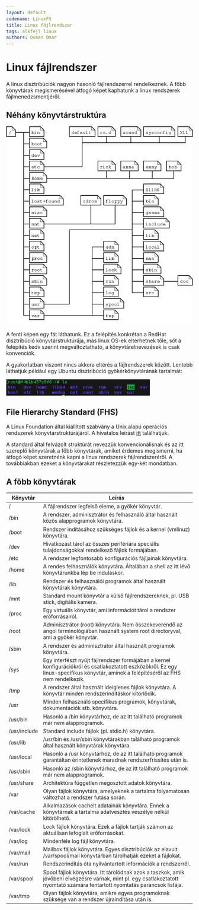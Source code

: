 ```yaml
---
layout: default
codename: LinuxFS
title: Linux fájlrendszer
tags: alkfejl linux
authors: Osman Omar
---
```


# Linux fájlrendszer

A linux disztribúciók nagyon hasonló fájlrendszerrel rendelkeznek. A főbb könyvtárak megismerésével átfogó képet kaphatunk a linux rendszerek fájlmenedzsmentjéről.

## Néhány könyvtárstruktúra

![RedHatFS](img/redhatfs.png "Linux fájlrendszer alapstruktúrája")

A fenti képen egy fát láthatunk. Ez a felépítés konkrétan a RedHat disztribúció könyvtárstruktúrája, más linux OS-ek eltérhetnek tőle, sőt a felépítés kedv szerint megváltoztatható, a könyvtárelnevezések is csak konvenciók.

A gyakorlatban viszont nincs akkora eltérés a fájlrendszerek között. Lentebb láthatjuk például egy Ubuntu disztribúció gyökérkönyvtárának tartalmát:

![UbuntuFS](img/ubuntufs.png "Ubuntu gyökérkönyvtára")

## File Hierarchy Standard (FHS)

A Linux Foundation által kiállított szabvány a Unix alapú operációs rendszerek könyvtárstruktúrájáról. A hivatalos leírást [itt](http://refspecs.linuxfoundation.org/fhs.shtml) találhatjuk. 

A standard által felvázolt struktúrát nevezzük konvencionálisnak és az itt szereplő könyvtárak a főbb könyvtárak, amiket érdemes megismerni, ha átfogó képet szeretnénk kapni a linux rendszerek fájlrendszeréről. A továbbiakban ezeket a könyvtárakat részletezzük egy-két mondatban.

## A főbb könyvtárak

Könyvtár | Leírás
-------- | ------
/ | A fájlrendszer legfelső eleme, a gyökér könyvtár.
/bin | A rendszer, adminisztrátor és felhasználó által használt közös alapprogramok könyvtára.
/boot | Rendszer indításához szükséges fájlok és a kernel (vmlinuz) könyvtára.
/dev | Hivatkozást tárol az összes perifériára speciális tulajdonságokkal rendelkező fájlok formájában.
/etc | A rendszer legfontosabb konfigurációs fájljainak könyvtára.
/home | A rendes felhasználók könyvtára. Általában a shell az itt lévő könyvtárunkba lép be induláskor.
/lib | Rendszer és felhasználói programok által használt könyvtárak könyvtára. 
/mnt |  Standard mount könyvtár a külső fájlrendszereknek, pl. USB stick, digitális kamera.
/proc | Egy virtuális könyvtár, ami információt tárol a rendszer erőforrásairól.
/root | Adminisztrátor (root) könyvtára. Nem összekeverendő az angol terminológiában használt system root directoryval, ami a gyökér könyvtár.
/sbin | A rendszer és adminisztrátor által használt programok könyvtára.
/sys | Egy interfészt nyújt fájlrendszer formájában a kernel konfigurációkról és csatlakoztatott eszközökről. Ez egy linux-specifikus könyvtár, aminek a felépítéséről az FHS nem rendelkezik.
/tmp | A rendszer által használt ideiglenes fájlok könyvtára. A könyvtár minden rendszerindításkor kitörlődik.
/usr | Minden felhasználó specifikus programok, könyvtárak, dokumentációk stb. könyvtára.
	/usr/bin | Hasonló a /bin könyvtárhoz, de az itt található programok már nem alapprogramok.
	/usr/include | Standard include fájlok (pl. stdio.h) könyvtára.
	/usr/lib | /usr/bin és /usr/sbin könyvtárakban található programok által használt könyvtárak könyvtára.
	/usr/local | Hasonló a /usr könyvtárhoz, de az itt található programok garantáltan érintetlenek maradnak rendszerfrissítés után is.
	/usr/sbin | Hasonló az /sbin könyvtárhoz, de az itt található programok már nem alapprogramok.
	/usr/share | Architektúra független megosztott adatok könyvtára.
/var | Olyan fájlok könyvtára, amelyeknek a tartalma folyamatosan változhat a rendszer futása során.
	/var/cache | Alkalmazások cachelt adatainak könyvtára. Ennek a könyvtárnak a tartalma adatvesztés veszélye nélkül kitörölhető.
	/var/lock | Lock fájlok könyvtára. Ezek a fájlok tartják számon az aktuálisan lefoglalt erőforrásokat.
	/var/log | Mindenféle log fájl könyvtára.
	/var/mail | Mailbox fájlok könyvtára. Egyes disztribúciók az elavult /var/spool/mail könyvtárban tárolhatják ezeket a fájlokat.
	/var/run | Rendszerindítás óta nyílvántartott információk a rendszerről.
	/var/spool | Spool fájlok könyvtára. Itt tárolódnak azok a taszkok, amik jövőbeni elvégzésre várnak, mint pl. egy csatlakoztatott nyomtató számára fentartott nyomtatás parancsok listája.
	/var/tmp | Olyan fájlok könyvtára, amikre egyes programoknak szüksége van a rendszer újraindítása után is.